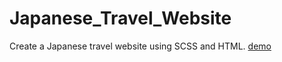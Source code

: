 # Japanese_Travel_Website
Create a Japanese travel website using SCSS and HTML.
[demo](https://2025janpantravel.netlify.app/)
